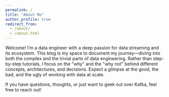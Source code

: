 ```yaml
---
permalink: /
title: "About Me"
author_profile: true
redirect_from: 
  - /about/
  - /about.html
---
```


Welcome! I’m a data engineer with a deep passion for data streaming and its ecosystem. This blog is my space to document my journey—diving into both the complex and the trivial parts of data engineering. Rather than step-by-step tutorials, I focus on the "why" and the "why not" behind different concepts, architectures, and decisions. Expect a glimpse at the good, the bad, and the ugly of working with data at scale.

If you have questions, thoughts, or just want to geek out over Kafka, feel free to reach out!